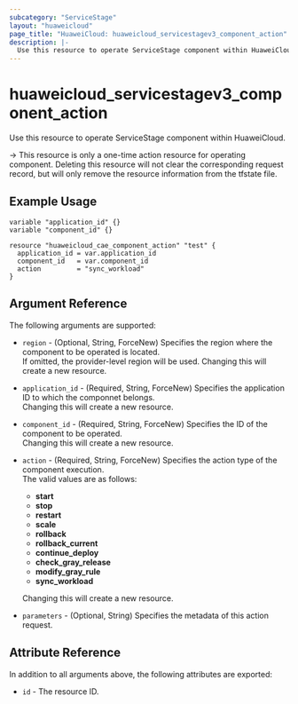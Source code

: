 ```yaml
---
subcategory: "ServiceStage"
layout: "huaweicloud"
page_title: "HuaweiCloud: huaweicloud_servicestagev3_component_action"
description: |-
  Use this resource to operate ServiceStage component within HuaweiCloud.
---
```


# huaweicloud_servicestagev3_component_action

Use this resource to operate ServiceStage component within HuaweiCloud.

-> This resource is only a one-time action resource for operating component. Deleting this resource will not clear
   the corresponding request record, but will only remove the resource information from the tfstate file.

## Example Usage

```hcl
variable "application_id" {}
variable "component_id" {}

resource "huaweicloud_cae_component_action" "test" {
  application_id = var.application_id
  component_id   = var.component_id
  action         = "sync_workload"
}
```

## Argument Reference

The following arguments are supported:

* `region` - (Optional, String, ForceNew) Specifies the region where the component to be operated is located.  
  If omitted, the provider-level region will be used.
  Changing this will create a new resource.

* `application_id` - (Required, String, ForceNew) Specifies the application ID to which the componnet belongs.  
  Changing this will create a new resource.

* `component_id` - (Required, String, ForceNew) Specifies the ID of the component to be operated.  
  Changing this will create a new resource.

* `action` - (Required, String, ForceNew) Specifies the action type of the component execution.  
  The valid values are as follows:
  + **start**
  + **stop**
  + **restart**
  + **scale**
  + **rollback**
  + **rollback_current**
  + **continue_deploy**
  + **check_gray_release**
  + **modify_gray_rule**
  + **sync_workload**

  Changing this will create a new resource.

* `parameters` - (Optional, String) Specifies the metadata of this action request.

## Attribute Reference

In addition to all arguments above, the following attributes are exported:

* `id` - The resource ID.
